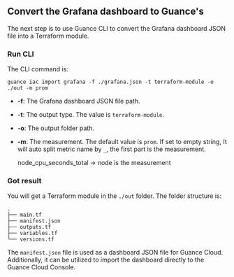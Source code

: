 ## Convert the Grafana dashboard to Guance's

The next step is to use Guance CLI to convert the Grafana dashboard JSON file into a Terraform module.

### Run CLI

The CLI command is:

```shell
guance iac import grafana -f ./grafana.json -t terraform-module -o ./out -m prom
```

* **-f**: The Grafana dashboard JSON file path.
* **-t**: The output type. The value is `terraform-module`.
* **-o**: The output folder path.
* **-m**: The measurement. The default value is `prom`. If set to empty string, It will auto split metric name by `_`, the first part is the measurement.

    node_cpu_seconds_total -> node is the measurement

### Got result

You will get a Terraform module in the `./out` folder. The folder structure is:

```
.
├── main.tf
├── manifest.json
├── outputs.tf
├── variables.tf
└── versions.tf
```

The `manifest.json` file is used as a dashboard JSON file for Guance Cloud. Additionally, it can be utilized to import the dashboard directly to the Guance Cloud Console. 
